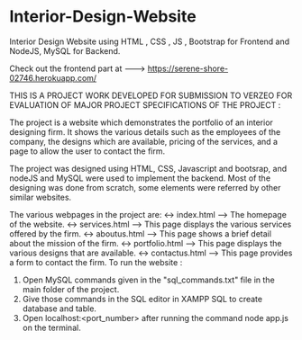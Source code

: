 # Interior-Design-Website
Interior Design Website using HTML , CSS , JS , Bootstrap for Frontend and NodeJS, MySQL for Backend.

Check out the frontend part at ---> https://serene-shore-02746.herokuapp.com/

THIS IS A PROJECT WORK DEVELOPED FOR SUBMISSION TO VERZEO FOR EVALUATION OF MAJOR PROJECT
SPECIFICATIONS OF THE PROJECT :

The project is a website which demonstrates the portfolio of an interior designing firm. It shows the various details such as the employees of the company, the designs which are available, pricing of the services, and a page to allow the user to contact the firm.

The project was designed using HTML, CSS, Javascript and bootsrap, and nodeJS and MySQL were used to implement the backend. Most of the designing was done from scratch, some elements were referred by other similar websites.

The various webpages in the project are:
<-> index.html --> The homepage of the website.
<-> services.html --> This page displays the various services offered by the firm.
<-> aboutus.html --> This page shows a brief detail about the mission of the firm.
<-> portfolio.html --> This page displays the various designs that are available.
<-> contactus.html --> This page provides a form to contact the firm.
To run the website :
1) Open MySQL commands given in the "sql_commands.txt" file in the main folder of the project.
2) Give those commands in the SQL editor in XAMPP SQL to create database and table.
3) Open localhost:<port_number> after running the command node app.js on the terminal.
